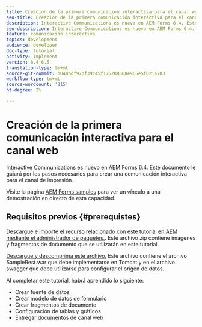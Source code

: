 ```yaml
---
title: Creación de la primera comunicación interactiva para el canal web
seo-title: Creación de la primera comunicación interactiva para el canal web
description: Interactive Communications es nueva en AEM Forms 6.4. Este documento le guiará por los pasos necesarios para crear una comunicación interactiva para el canal web.
seo-description: Interactive Communications es nueva en AEM Forms 6.4. Este documento le guiará por los pasos necesarios para crear una comunicación interactiva para el canal web.
feature: comunicación interactiva
topics: development
audience: developer
doc-type: tutorial
activity: implement
version: 6.4,6.5
translation-type: tm+mt
source-git-commit: b040bdf97df39c45f175288608e965e5f0214703
workflow-type: tm+mt
source-wordcount: '215'
ht-degree: 2%

---
```



# Creación de la primera comunicación interactiva para el canal web

Interactive Communications es nuevo en AEM Forms 6.4. Este documento le guiará por los pasos necesarios para crear una comunicación interactiva para el canal de impresión.

Visite la página [AEM Forms samples](https://forms.enablementadobe.com/content/samples/samples.html?query=0) para ver un vínculo a una demostración en directo de esta capacidad.

## Requisitos previos {#prerequistes}

[Descargue e importe el recurso relacionado con este tutorial en AEM mediante el administrador de paquetes.](assets/gettingstartedassets.zip). Este archivo zip contiene imágenes y fragmentos de documento que se utilizarán en este tutorial.

[Descargue y descomprima este archivo.](assets/warfileandswaggerfile.zip) Este archivo contiene el archivo SampleRest.war que debe implementarse en Tomcat y en el archivo swagger que debe utilizarse para configurar el origen de datos.

Al completar este tutorial, habrá aprendido lo siguiente:

* Crear fuente de datos
* Crear modelo de datos de formulario
* Crear fragmentos de documento
* Configuración de tablas y gráficos
* Entregar documentos de canal web




